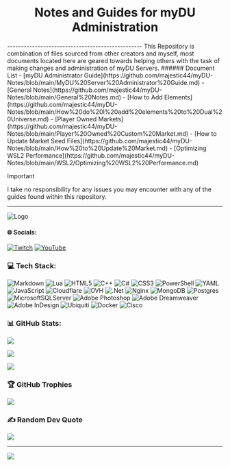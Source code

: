 <h1 align="center">
   Notes and Guides for myDU Administration
</h1>
-------------------------------------------------
This Repository is combination of files sourced from other creators and myself, most documents located here are geared towards helping others with the task of making changes and administration of myDU Servers.
###### Document List
- [myDU Administrator Guide](https://github.com/majestic44/myDU-Notes/blob/main/MyDU%20Server%20Administrator%20Guide.md)
- [General Notes](https://github.com/majestic44/myDU-Notes/blob/main/General%20Notes.md)
- [How to Add Elements](https://github.com/majestic44/myDU-Notes/blob/main/How%20do%20I%20add%20elements%20to%20Dual%20Universe.md)
- [Player Owned Markets](https://github.com/majestic44/myDU-Notes/blob/main/Player%20Owned%20Custom%20Market.md)
- [How to Update Market Seed Files](https://github.com/majestic44/myDU-Notes/blob/main/How%20to%20Update%20Market.md)
- [Optimizing WSL2 Performance](https://github.com/majestic44/myDU-Notes/blob/main/WSL2/Optimizing%20WSL2%20Performance.md)

> [!IMPORTANT]
> I take no responsibility for any issues you may encounter with any of the guides found within this repository.

-------------------------------------------------
![Logo](https://i.imgur.com/TTnnJHR.png)
#### 🌐 Socials:

[![Twitch](https://img.shields.io/badge/Twitch-%239146FF.svg?logo=Twitch&logoColor=white)](https://twitch.tv/majestic44) [![YouTube](https://img.shields.io/badge/YouTube-%23FF0000.svg?logo=YouTube&logoColor=white)](https://youtube.com/@UCgXtZ5qd0nWGrkXa33Qy0FA)

### 💻 Tech Stack:

![Markdown](https://img.shields.io/badge/markdown-%23000000.svg?style=for-the-badge&logo=markdown&logoColor=white) ![Lua](https://img.shields.io/badge/lua-%232C2D72.svg?style=for-the-badge&logo=lua&logoColor=white) ![HTML5](https://img.shields.io/badge/html5-%23E34F26.svg?style=for-the-badge&logo=html5&logoColor=white) ![C++](https://img.shields.io/badge/c++-%2300599C.svg?style=for-the-badge&logo=c%2B%2B&logoColor=white) ![C#](https://img.shields.io/badge/c%23-%23239120.svg?style=for-the-badge&logo=csharp&logoColor=white) ![CSS3](https://img.shields.io/badge/css3-%231572B6.svg?style=for-the-badge&logo=css3&logoColor=white) ![PowerShell](https://img.shields.io/badge/PowerShell-%235391FE.svg?style=for-the-badge&logo=powershell&logoColor=white) ![YAML](https://img.shields.io/badge/yaml-%23ffffff.svg?style=for-the-badge&logo=yaml&logoColor=151515) ![JavaScript](https://img.shields.io/badge/javascript-%23323330.svg?style=for-the-badge&logo=javascript&logoColor=%23F7DF1E) ![Cloudflare](https://img.shields.io/badge/Cloudflare-F38020?style=for-the-badge&logo=Cloudflare&logoColor=white) ![OVH](https://img.shields.io/badge/ovh-%23123F6D.svg?style=for-the-badge&logo=ovh&logoColor=#123F6D) ![.Net](https://img.shields.io/badge/.NET-5C2D91?style=for-the-badge&logo=.net&logoColor=white) ![Nginx](https://img.shields.io/badge/nginx-%23009639.svg?style=for-the-badge&logo=nginx&logoColor=white) ![MongoDB](https://img.shields.io/badge/MongoDB-%234ea94b.svg?style=for-the-badge&logo=mongodb&logoColor=white) ![Postgres](https://img.shields.io/badge/postgres-%23316192.svg?style=for-the-badge&logo=postgresql&logoColor=white) ![MicrosoftSQLServer](https://img.shields.io/badge/Microsoft%20SQL%20Server-CC2927?style=for-the-badge&logo=microsoft%20sql%20server&logoColor=white) ![Adobe Photoshop](https://img.shields.io/badge/adobe%20photoshop-%2331A8FF.svg?style=for-the-badge&logo=adobe%20photoshop&logoColor=white) ![Adobe Dreamweaver](https://img.shields.io/badge/Adobe%20Dreamweaver-FF61F6.svg?style=for-the-badge&logo=Adobe%20Dreamweaver&logoColor=white) ![Adobe InDesign](https://img.shields.io/badge/Adobe%20InDesign-49021F?style=for-the-badge&logo=adobeindesign&logoColor=FF3366) ![Ubiquiti](https://img.shields.io/badge/ubiquiti-%230559C9.svg?style=for-the-badge&logo=ubiquiti&logoColor=white) ![Docker](https://img.shields.io/badge/docker-%230db7ed.svg?style=for-the-badge&logo=docker&logoColor=white) ![Cisco](https://img.shields.io/badge/cisco-%23049fd9.svg?style=for-the-badge&logo=cisco&logoColor=black)

### 📊 GitHub Stats:

![](https://github-readme-stats.vercel.app/api?username=majestic44&theme=dark&hide_border=false&include_all_commits=true&count_private=true)<br/>

![](https://github-readme-streak-stats.herokuapp.com/?user=majestic44&theme=dark&hide_border=false)<br/>

![](https://github-readme-stats.vercel.app/api/top-langs/?username=majestic44&theme=dark&hide_border=false&include_all_commits=true&count_private=true&layout=compact)

### 🏆 GitHub Trophies

![](https://github-profile-trophy.vercel.app/?username=majestic44&theme=dark&no-frame=false&no-bg=true&margin-w=4)

### ✍️ Random Dev Quote

![](https://quotes-github-readme.vercel.app/api?type=horizontal&theme=radical)

---

[![](https://visitcount.itsvg.in/api?id=majestic44&icon=0&color=0)](https://visitcount.itsvg.in)
